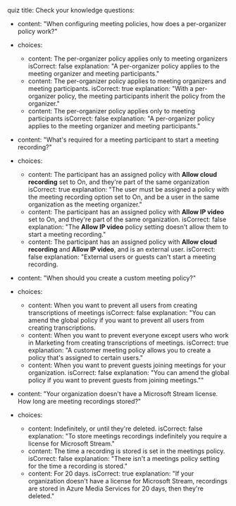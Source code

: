 quiz 
    title: Check your knowledge
    questions:

- content: "When configuring meeting policies, how does a per-organizer policy work?"
- choices:
    - content: The per-organizer policy applies only to meeting organizers
      isCorrect: false
      explanation: "A per-organizer policy applies to the meeting organizer and meeting participants."
    - content: The per-organizer policy applies to meeting organizers and meeting participants.
      isCorrect: true
      explanation: "With a per-organizer policy, the meeting participants inherit the policy from the organizer."
    - content: The per-organizer policy applies only to meeting participants
      isCorrect: false
      explanation: "A per-organizer policy applies to the meeting organizer and meeting participants."

- content: "What's required for a meeting participant to start a meeting recording?"
- choices:
    - content: The participant has an assigned policy with **Allow cloud recording** set to On, and they're part of the same organization
      isCorrect: true
      explanation: "The user must be assigned a policy with the meeting recording option set to On, and be a user in the same organization as the meeting organizer."
    - content: The participant has an assigned policy with **Allow IP video** set to On, and they're part of the same organization.
      isCorrect: false
      explanation: "The **Allow IP video** policy setting doesn't allow them to start a meeting recording."
    - content: The participant has an assigned policy with **Allow cloud recording** and **Allow IP video**, and is an external user.
      isCorrect: false
      explanation: "External users or guests can't start a meeting recording.

- content: "When should you create a custom meeting policy?"
- choices:
    - content: When you want to prevent all users from creating transcriptions of meetings
      isCorrect: false
      explanation: "You can amend the global policy if you want to prevent all users from creating transcriptions.
    - content: When you want to prevent everyone except users who work in Marketing from creating transcriptions of meetings.
      isCorrect: true
      explanation: "A customer meeting policy allows you to create a policy that's assigned to certain users."
    - content: When you want to prevent guests joining meetings for your organization.
      isCorrect: false
      explanation: "You can amend the global policy if you want to prevent guests from joining meetings.""

- content: "Your organization doesn't have a Microsoft Stream license. How long are meeting recordings stored?"
- choices:
    - content: Indefinitely, or until they're deleted.
      isCorrect: false
      explanation: "To store meetings recordings indefinitely you require a license for Microsoft Stream."
    - content: The time a recording is stored is set in the meetings policy.
      isCorrect: false
      explanation: "There isn't a meetings policy setting for the time a recording is stored."
    - content: For 20 days.
      isCorrect: true
      explanation: "If your organization doesn't have a license for Microsoft Stream, recordings are stored in Azure Media Services for 20 days, then they're deleted."

